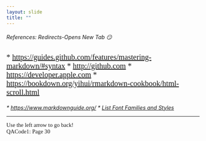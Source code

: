 ```yaml
---
layout: slide
title: "" 
---
```

[comment]: # (Notes)
[comment]: # (Refences that open a new tab)
[comment]: # ()
[comment]: # ()


###### References: Redirects-Opens New Tab 😏
<p style="font-family: times, serif; font-size:15pt; font-style:normal"> <!---in line comments--->    
  * <a href="https://guides.github.com/features/mastering-markdown/#syntax" target="_blank">https://guides.github.com/features/mastering-markdown/#syntax</a>
  * <a href="http://github.com" target="_blank">http://github.com</a>
  * <a href="https://developer.apple.com/library/archive/documentation/Xcode/Reference/xcode_markup_formatting_ref/MarkupSyntax.html" target="_blank">https://developer.apple.com</a>
  * <a href="https://bookdown.org/yihui/rmarkdown-cookbook/html-scroll.html" target="_blank">https://bookdown.org/yihui/rmarkdown-cookbook/html-scroll.html</a><h6>
  * <a href="https://www.markdownguide.org/" target="_blank">https://www.markdownguide.org/</a>
  * <a href="https://www.w3.org/Style/Examples/007/fonts.en.html" target="_blank">List Font Families and Styles</a>
</p>    

<HR>
<p style="font-family: times, serif; font-size:11pt; font-style:normal"> <!---in line comments--->
Use the left arrow to go back!<br /> <!---in line comments--->
QACode1: Page 30
</p>
